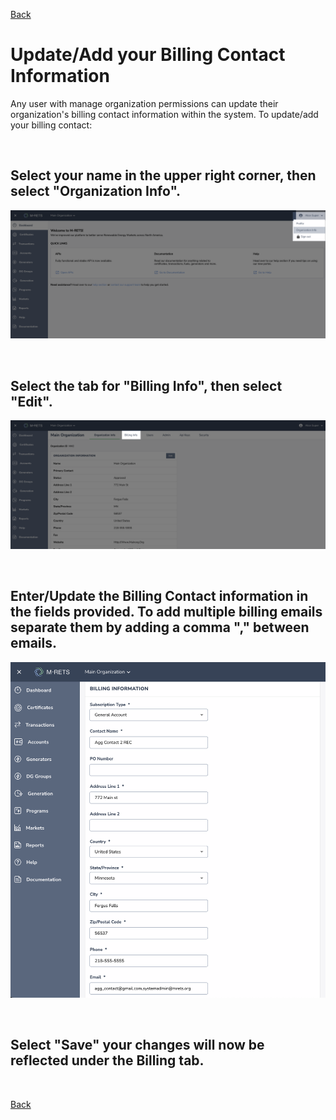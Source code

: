 [Back](https://mrets.github.io/Help/index)

# Update/Add your Billing Contact Information

Any user with manage organization permissions can update their organization's billing contact information within the system. To update/add your billing contact: 

<br>

## Select your name in the upper right corner, then select "Organization Info".

![](https://github.com/markmrets/photos/blob/master/billing%20contact%201.png?raw=true)

<br>

## Select the tab for "Billing Info", then select "Edit".

![](https://github.com/markmrets/photos/blob/master/billing%20contact%202.png?raw=true)

<br>

## Enter/Update the Billing Contact information in the fields provided. To add multiple billing emails separate them by adding a comma "," between emails. 

![](https://github.com/markmrets/photos/blob/master/billing%20contact%203%20.png?raw=true)

<br>

## Select "Save" your changes will now be reflected under the Billing tab. 

<br>

[Back](https://mrets.github.io/Help/index)
